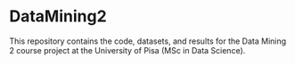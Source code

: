 # DataMining2
This repository contains the code, datasets, and results for the Data Mining 2 course project at the University of Pisa (MSc in Data Science). 
